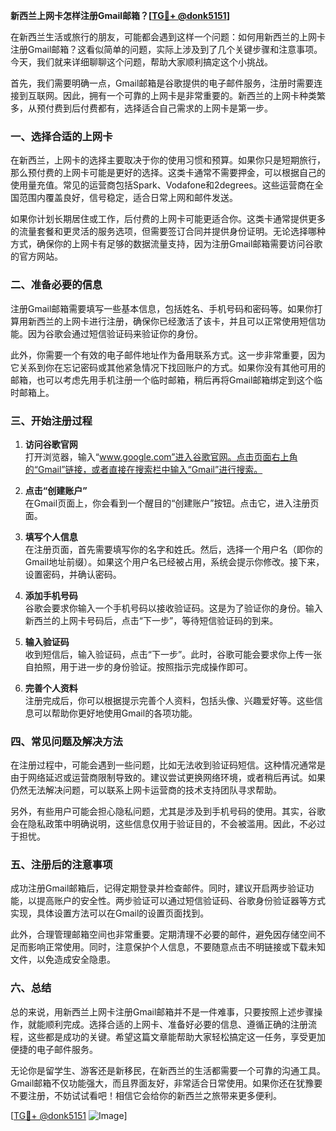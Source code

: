 **新西兰上网卡怎样注册Gmail邮箱？[[TG💪+ @donk5151](https://t.me/s/donk5151)]**

在新西兰生活或旅行的朋友，可能都会遇到这样一个问题：如何用新西兰的上网卡注册Gmail邮箱？这看似简单的问题，实际上涉及到了几个关键步骤和注意事项。今天，我们就来详细聊聊这个问题，帮助大家顺利搞定这个小挑战。

首先，我们需要明确一点，Gmail邮箱是谷歌提供的电子邮件服务，注册时需要连接到互联网。因此，拥有一个可靠的上网卡是非常重要的。新西兰的上网卡种类繁多，从预付费到后付费都有，选择适合自己需求的上网卡是第一步。

### 一、选择合适的上网卡

在新西兰，上网卡的选择主要取决于你的使用习惯和预算。如果你只是短期旅行，那么预付费的上网卡可能是更好的选择。这类卡通常不需要押金，可以根据自己的使用量充值。常见的运营商包括Spark、Vodafone和2degrees。这些运营商在全国范围内覆盖良好，信号稳定，适合日常上网和邮件发送。

如果你计划长期居住或工作，后付费的上网卡可能更适合你。这类卡通常提供更多的流量套餐和更灵活的服务选项，但需要签订合同并提供身份证明。无论选择哪种方式，确保你的上网卡有足够的数据流量支持，因为注册Gmail邮箱需要访问谷歌的官方网站。

### 二、准备必要的信息

注册Gmail邮箱需要填写一些基本信息，包括姓名、手机号码和密码等。如果你打算用新西兰的上网卡进行注册，确保你已经激活了该卡，并且可以正常使用短信功能。因为谷歌会通过短信验证码来验证你的身份。

此外，你需要一个有效的电子邮件地址作为备用联系方式。这一步非常重要，因为它关系到你在忘记密码或其他紧急情况下找回账户的方式。如果你没有其他可用的邮箱，也可以考虑先用手机注册一个临时邮箱，稍后再将Gmail邮箱绑定到这个临时邮箱上。

### 三、开始注册过程

1. **访问谷歌官网**  
   打开浏览器，输入“www.google.com”进入谷歌官网。点击页面右上角的“Gmail”链接，或者直接在搜索栏中输入“Gmail”进行搜索。

2. **点击“创建账户”**  
   在Gmail页面上，你会看到一个醒目的“创建账户”按钮。点击它，进入注册页面。

3. **填写个人信息**  
   在注册页面，首先需要填写你的名字和姓氏。然后，选择一个用户名（即你的Gmail地址前缀）。如果这个用户名已经被占用，系统会提示你修改。接下来，设置密码，并确认密码。

4. **添加手机号码**  
   谷歌会要求你输入一个手机号码以接收验证码。这是为了验证你的身份。输入新西兰的上网卡号码后，点击“下一步”，等待短信验证码的到来。

5. **输入验证码**  
   收到短信后，输入验证码，点击“下一步”。此时，谷歌可能会要求你上传一张自拍照，用于进一步的身份验证。按照指示完成操作即可。

6. **完善个人资料**  
   注册完成后，你可以根据提示完善个人资料，包括头像、兴趣爱好等。这些信息可以帮助你更好地使用Gmail的各项功能。

### 四、常见问题及解决方法

在注册过程中，可能会遇到一些问题，比如无法收到验证码短信。这种情况通常是由于网络延迟或运营商限制导致的。建议尝试更换网络环境，或者稍后再试。如果仍然无法解决问题，可以联系上网卡运营商的技术支持团队寻求帮助。

另外，有些用户可能会担心隐私问题，尤其是涉及到手机号码的使用。其实，谷歌会在隐私政策中明确说明，这些信息仅用于验证目的，不会被滥用。因此，不必过于担忧。

### 五、注册后的注意事项

成功注册Gmail邮箱后，记得定期登录并检查邮件。同时，建议开启两步验证功能，以提高账户的安全性。两步验证可以通过短信验证码、谷歌身份验证器等方式实现，具体设置方法可以在Gmail的设置页面找到。

此外，合理管理邮箱空间也非常重要。定期清理不必要的邮件，避免因存储空间不足而影响正常使用。同时，注意保护个人信息，不要随意点击不明链接或下载未知文件，以免造成安全隐患。

### 六、总结

总的来说，用新西兰上网卡注册Gmail邮箱并不是一件难事，只要按照上述步骤操作，就能顺利完成。选择合适的上网卡、准备好必要的信息、遵循正确的注册流程，这些都是成功的关键。希望这篇文章能帮助大家轻松搞定这一任务，享受更加便捷的电子邮件服务。

无论你是留学生、游客还是新移民，在新西兰的生活都需要一个可靠的沟通工具。Gmail邮箱不仅功能强大，而且界面友好，非常适合日常使用。如果你还在犹豫要不要注册，不妨试试看吧！相信它会给你的新西兰之旅带来更多便利。

[[TG💪+ @donk5151](https://t.me/s/donk5151) ![Image](https://i.postimg.cc/rwNCRYN7/Snipaste-2025-04-30-17-27-05.png)]